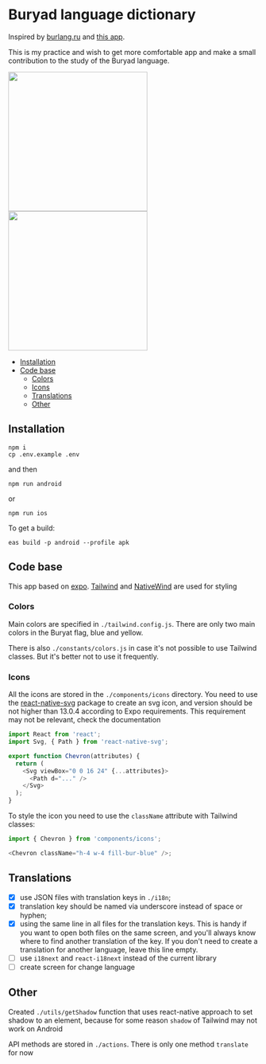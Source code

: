 # Buryad language dictionary

Inspired by [burlang.ru](https://burlang.ru/) and [this app](https://play.google.com/store/apps/details?id=com.buryads.orshuulga_mobile).

This is my practice and wish to get more comfortable app
and make a small contribution to the study of the Buryad language.

<img src="https://user-images.githubusercontent.com/19423784/219411497-95d77e8b-ffe9-4a5f-b752-7f8e12be0536.jpg" width="280">
<img src="https://user-images.githubusercontent.com/19423784/219411505-0235fd15-bc88-4670-8478-92303e4d8f62.jpg" width="280">

- [Installation](#installation)
- [Code base](#code-base)
  - [Colors](#colors)
  - [Icons](#icons)
  - [Translations](#translations)
  - [Other](#other)

## Installation

```
npm i
cp .env.example .env
```

and then
```
npm run android
```
or
```
npm run ios
```

To get a build:
```
eas build -p android --profile apk
```


## Code base

This app based on [expo](https://expo.dev/).
[Tailwind](https://tailwindcss.com/) and [NativeWind](https://www.nativewind.dev/) are used for styling

### Colors

Main colors are specified in `./tailwind.config.js`.
There are only two main colors in the Buryat flag, blue and yellow.

There is also `./constants/colors.js` in case it's not possible
to use Tailwind classes. But it's better not to use it frequently.

### Icons

All the icons are stored in the `./components/icons` directory.
You need to use the [react-native-svg](https://www.npmjs.com/package/react-native-svg) package to create an svg icon,
and version should be not higher than 13.0.4 according to Expo requirements.
This requirement may not be relevant, check the documentation

```js
import React from 'react';
import Svg, { Path } from 'react-native-svg';

export function Chevron(attributes) {
  return (
    <Svg viewBox="0 0 16 24" {...attributes}>
      <Path d="..." />
    </Svg>
  );
}

```

To style the icon you need to use the `className` attribute
with Tailwind classes:

```js
import { Chevron } from 'components/icons';

<Chevron className="h-4 w-4 fill-bur-blue" />;
```


## Translations

- [x] use JSON files with translation keys in `./i18n`;
- [x] translation key should be named via underscore instead of space or hyphen;
- [x] using the same line in all files for the translation keys. This is handy if you want to open both files on the same screen, and you'll always know where to find another translation of the key. If you don't need to create a translation for another language, leave this line empty.
- [ ] use `i18next` and `react-i18next` instead of the current library
- [ ] create screen for change language

## Other

Created `./utils/getShadow` function that uses react-native
approach to set shadow to an element, because for some reason
`shadow` of Tailwind may not work on Android

API methods are stored in `./actions`. There is only one method `translate` for now
